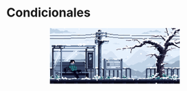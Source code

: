 # Condicionales

<div align=center>
<img src="../../../extras/winter.gif" alt="me" width="60%">
</div>